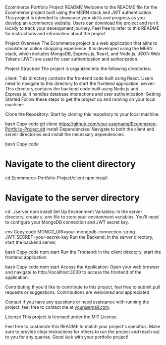 Ecommerce Portfolio Project README
Welcome to the README file for the Ecommerce project built using the MERN stack and JWT authentication. This project is intended to showcase your skills and progress as you develop an ecommerce website. Users can download the project and run it locally to track your development journey. Feel free to refer to this README for instructions and information about the project.

Project Overview
The Ecommerce project is a web application that aims to simulate an online shopping experience. It is developed using the MERN stack, which includes MongoDB, Express.js, React, and Node.js. JSON Web Tokens (JWT) are used for user authentication and authorization.

Project Structure
The project is organized into the following directories:

client: This directory contains the frontend code built using React. Users need to navigate to this directory to start the frontend application.
server: This directory contains the backend code built using Node.js and Express.js. It handles database interactions and user authentication.
Getting Started
Follow these steps to get the project up and running on your local machine:

Clone the Repository: Start by cloning this repository to your local machine.

bash
Copy code
git clone https://github.com/your-username/Ecommerce-Portfolio-Project.git
Install Dependencies: Navigate to both the client and server directories and install the necessary dependencies.

bash
Copy code
# Navigate to the client directory
cd Ecommerce-Portfolio-Project/client
npm install

# Navigate to the server directory
cd ../server
npm install
Set Up Environment Variables: In the server directory, create a .env file to store your environment variables. You'll need to configure your MongoDB connection and JWT secret key.

env
Copy code
MONGO_URI=your-mongodb-connection-string
JWT_SECRET=your-secret-key
Run the Backend: In the server directory, start the backend server.

bash
Copy code
npm start
Run the Frontend: In the client directory, start the frontend application.

bash
Copy code
npm start
Access the Application: Open your web browser and navigate to http://localhost:3000 to access the frontend of the application.

Contributing
If you'd like to contribute to this project, feel free to submit pull requests or suggestions. Contributions are welcomed and appreciated.

Contact
If you have any questions or need assistance with running the project, feel free to contact me at your@email.com.

License
This project is licensed under the MIT License.

Feel free to customize this README to match your project's specifics. Make sure to provide clear instructions for others to run the project and reach out to you for any queries. Good luck with your portfolio project!





